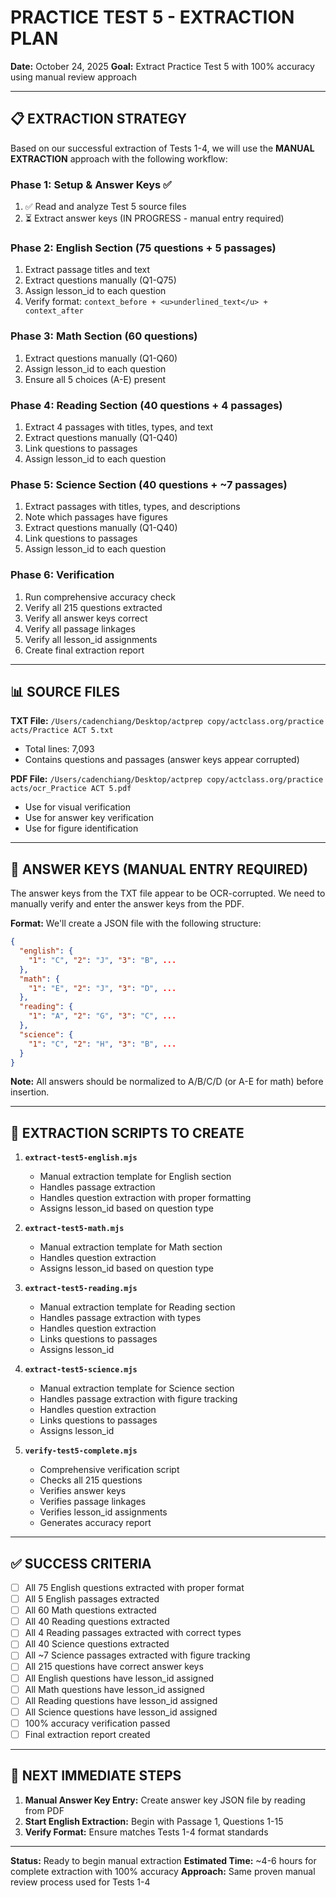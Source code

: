 # PRACTICE TEST 5 - EXTRACTION PLAN
**Date:** October 24, 2025
**Goal:** Extract Practice Test 5 with 100% accuracy using manual review approach

---

## 📋 EXTRACTION STRATEGY

Based on our successful extraction of Tests 1-4, we will use the **MANUAL EXTRACTION** approach with the following workflow:

### Phase 1: Setup & Answer Keys ✅
1. ✅ Read and analyze Test 5 source files
2. ⏳ Extract answer keys (IN PROGRESS - manual entry required)

### Phase 2: English Section (75 questions + 5 passages)
1. Extract passage titles and text
2. Extract questions manually (Q1-Q75)
3. Assign lesson_id to each question
4. Verify format: `context_before + <u>underlined_text</u> + context_after`

### Phase 3: Math Section (60 questions)
1. Extract questions manually (Q1-Q60)
2. Assign lesson_id to each question
3. Ensure all 5 choices (A-E) present

### Phase 4: Reading Section (40 questions + 4 passages)
1. Extract 4 passages with titles, types, and text
2. Extract questions manually (Q1-Q40)
3. Link questions to passages
4. Assign lesson_id to each question

### Phase 5: Science Section (40 questions + ~7 passages)
1. Extract passages with titles, types, and descriptions
2. Note which passages have figures
3. Extract questions manually (Q1-Q40)
4. Link questions to passages
5. Assign lesson_id to each question

### Phase 6: Verification
1. Run comprehensive accuracy check
2. Verify all 215 questions extracted
3. Verify all answer keys correct
4. Verify all passage linkages
5. Verify all lesson_id assignments
6. Create final extraction report

---

## 📊 SOURCE FILES

**TXT File:** `/Users/cadenchiang/Desktop/actprep copy/actclass.org/practice acts/Practice ACT 5.txt`
- Total lines: 7,093
- Contains questions and passages (answer keys appear corrupted)

**PDF File:** `/Users/cadenchiang/Desktop/actprep copy/actclass.org/practice acts/ocr_Practice ACT 5.pdf`
- Use for visual verification
- Use for answer key verification
- Use for figure identification

---

## 🎯 ANSWER KEYS (MANUAL ENTRY REQUIRED)

The answer keys from the TXT file appear to be OCR-corrupted. We need to manually verify and enter the answer keys from the PDF.

**Format:** We'll create a JSON file with the following structure:

```json
{
  "english": {
    "1": "C", "2": "J", "3": "B", ...
  },
  "math": {
    "1": "E", "2": "J", "3": "D", ...
  },
  "reading": {
    "1": "A", "2": "G", "3": "C", ...
  },
  "science": {
    "1": "C", "2": "H", "3": "B", ...
  }
}
```

**Note:** All answers should be normalized to A/B/C/D (or A-E for math) before insertion.

---

## 🔧 EXTRACTION SCRIPTS TO CREATE

1. **`extract-test5-english.mjs`**
   - Manual extraction template for English section
   - Handles passage extraction
   - Handles question extraction with proper formatting
   - Assigns lesson_id based on question type

2. **`extract-test5-math.mjs`**
   - Manual extraction template for Math section
   - Handles question extraction
   - Assigns lesson_id based on question type

3. **`extract-test5-reading.mjs`**
   - Manual extraction template for Reading section
   - Handles passage extraction with types
   - Handles question extraction
   - Links questions to passages
   - Assigns lesson_id

4. **`extract-test5-science.mjs`**
   - Manual extraction template for Science section
   - Handles passage extraction with figure tracking
   - Handles question extraction
   - Links questions to passages
   - Assigns lesson_id

5. **`verify-test5-complete.mjs`**
   - Comprehensive verification script
   - Checks all 215 questions
   - Verifies answer keys
   - Verifies passage linkages
   - Verifies lesson_id assignments
   - Generates accuracy report

---

## ✅ SUCCESS CRITERIA

- [  ] All 75 English questions extracted with proper format
- [  ] All 5 English passages extracted
- [  ] All 60 Math questions extracted
- [  ] All 40 Reading questions extracted
- [  ] All 4 Reading passages extracted with correct types
- [  ] All 40 Science questions extracted
- [  ] All ~7 Science passages extracted with figure tracking
- [  ] All 215 questions have correct answer keys
- [  ] All English questions have lesson_id assigned
- [  ] All Math questions have lesson_id assigned
- [  ] All Reading questions have lesson_id assigned
- [  ] All Science questions have lesson_id assigned
- [  ] 100% accuracy verification passed
- [  ] Final extraction report created

---

## 📝 NEXT IMMEDIATE STEPS

1. **Manual Answer Key Entry:** Create answer key JSON file by reading from PDF
2. **Start English Extraction:** Begin with Passage 1, Questions 1-15
3. **Verify Format:** Ensure matches Tests 1-4 format standards

---

**Status:** Ready to begin manual extraction
**Estimated Time:** ~4-6 hours for complete extraction with 100% accuracy
**Approach:** Same proven manual review process used for Tests 1-4
